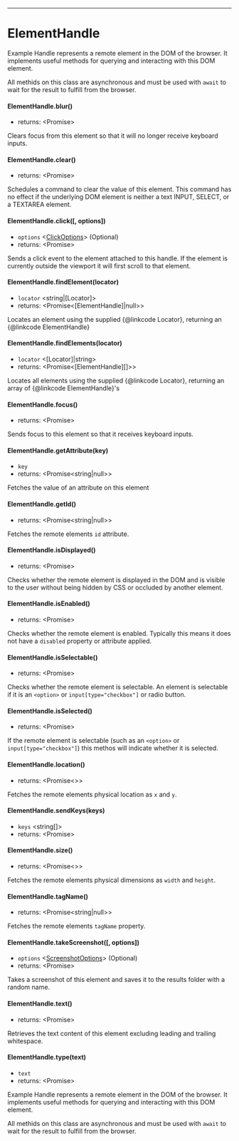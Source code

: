 -------
# ElementHandle

Example Handle represents a remote element in the DOM of the browser. It implements useful methods for querying and interacting with this DOM element.

All methids on this class are asynchronous and must be used with `await` to wait for the result to fulfill from the browser.

#### ElementHandle.blur()
* returns: <Promise<void>> 

Clears focus from this element so that it will no longer receive keyboard inputs.

#### ElementHandle.clear()
* returns: <Promise<void>> 

Schedules a command to clear the value of this element.
This command has no effect if the underlying DOM element is neither a text
INPUT, SELECT, or a TEXTAREA element.

#### ElementHandle.click([, options])
* `options` <[ClickOptions]> (Optional) 
* returns: <Promise<void>> 

Sends a click event to the element attached to this handle. If the element is
currently outside the viewport it will first scroll to that element.

#### ElementHandle.findElement(locator)
* `locator` <string|[Locator]>  
* returns: <Promise<[ElementHandle]|null>> 

Locates an element using the supplied {@linkcode Locator}, returning an {@linkcode ElementHandle}

#### ElementHandle.findElements(locator)
* `locator` <[Locator]|string>  
* returns: <Promise<[ElementHandle][]>> 

Locates all elements using the supplied {@linkcode Locator}, returning an array of {@linkcode ElementHandle}'s

#### ElementHandle.focus()
* returns: <Promise<void>> 

Sends focus to this element so that it receives keyboard inputs.

#### ElementHandle.getAttribute(key)
* `key` <string>  
* returns: <Promise<string|null>> 

Fetches the value of an attribute on this element

#### ElementHandle.getId()
* returns: <Promise<string|null>> 

Fetches the remote elements `id` attribute.

#### ElementHandle.isDisplayed()
* returns: <Promise<boolean>> 

Checks whether the remote element is displayed in the DOM and is visible to the user without being hidden by CSS or occluded by another element.

#### ElementHandle.isEnabled()
* returns: <Promise<boolean>> 

Checks whether the remote element is enabled. Typically this means it does not have a `disabled` property or attribute applied.

#### ElementHandle.isSelectable()
* returns: <Promise<boolean>> 

Checks whether the remote element is selectable. An element is selectable if it is an `<option>` or `input[type="checkbox"]` or radio button.

#### ElementHandle.isSelected()
* returns: <Promise<boolean>> 

If the remote element is selectable (such as an `<option>` or `input[type="checkbox"]`) this methos will indicate whether it is selected.

#### ElementHandle.location()
* returns: <Promise<>> 

Fetches the remote elements physical location as `x` and `y`.

#### ElementHandle.sendKeys(keys)
* `keys` <string[]>  
* returns: <Promise<void>> 

#### ElementHandle.size()
* returns: <Promise<>> 

Fetches the remote elements physical dimensions as `width` and `height`.

#### ElementHandle.tagName()
* returns: <Promise<string|null>> 

Fetches the remote elements `tagName` property.

#### ElementHandle.takeScreenshot([, options])
* `options` <[ScreenshotOptions]> (Optional) 
* returns: <Promise<void>> 

Takes a screenshot of this element and saves it to the results folder with a random name.

#### ElementHandle.text()
* returns: <Promise<string>> 

Retrieves the text content of this element excluding leading and trailing whitespace.

#### ElementHandle.type(text)
* `text` <string>  
* returns: <Promise<void>> 


Example Handle represents a remote element in the DOM of the browser. It implements useful methods for querying and interacting with this DOM element.

All methids on this class are asynchronous and must be used with `await` to wait for the result to fulfill from the browser.


[ClickOptions]: api/Interfaces.md
[ScreenshotOptions]: api/Interfaces.md